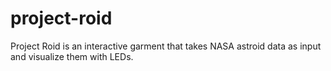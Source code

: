 # project-roid

Project Roid is an interactive garment that takes NASA astroid data as input and visualize them with LEDs.

